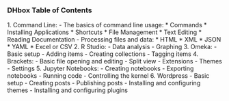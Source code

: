 <h3>DHbox Table of Contents</h3>
1. Command Line:
    - The basics of command line usage:
      * Commands
      * Installing Applications
      * Shortcuts
      * File Management
      * Text Editing
      * Reading Documentation
    - Processing files and data:
      * HTML
      * XML
      * JSON
      * YAML
      * Excel or CSV
2. R Studio:
    - Data analysis
    - Graphing
3. Omeka:
    - Basic setup
    - Adding items
    - Creating collections
    - Tagging items
4. Brackets:
    - Basic file opening and editing
    - Split view
    - Extensions
    - Themes
    - Settings
5. Jupyter Notebooks:
    - Creating notebooks
    - Exporting notebooks
    - Running code
    - Controlling the kernel
6. Wordpress
    - Basic setup
    - Creating posts
    - Publishing posts
    - Installing and configuring themes
    - Installing and configuring plugins
